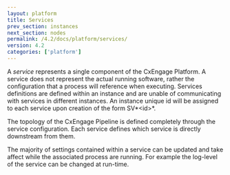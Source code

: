 ```yaml
---
layout: platform
title: Services
prev_section: instances
next_section: nodes
permalink: /4.2/docs/platform/services/
version: 4.2
categories: ['platform']
---
```


A *service* represents a single component of the CxEngage Platform. A service does
not represent the actual running software, rather the configuration that a process
will reference when executing. Services definitions are defined within an instance
and are unable of communicating with services in different instances. An instance
unique id will be assigned to each service upon creation of the form SV*\<id\>*.

The topology of the CxEngage Pipeline is defined completely through the service configuration.
Each service defines which service is directly downstream from them.

The majority of settings contained within a service can be updated and take affect while the associated
process are running. For example the log-level of the service can be changed at run-time.

